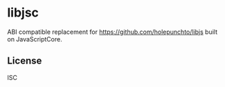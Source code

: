 # libjsc

ABI compatible replacement for https://github.com/holepunchto/libjs built on JavaScriptCore.

## License

ISC
